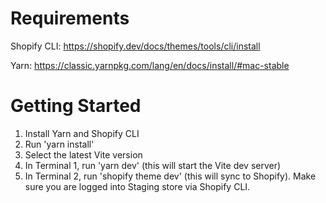 # Requirements

Shopify CLI: https://shopify.dev/docs/themes/tools/cli/install

Yarn: https://classic.yarnpkg.com/lang/en/docs/install/#mac-stable

# Getting Started

1. Install Yarn and Shopify CLI
2. Run 'yarn install'
3. Select the latest Vite version
4. In Terminal 1, run 'yarn dev' (this will start the Vite dev server)
5. In Terminal 2, run 'shopify theme dev' (this will sync to Shopify). Make sure you are logged into Staging store via Shopify CLI.
